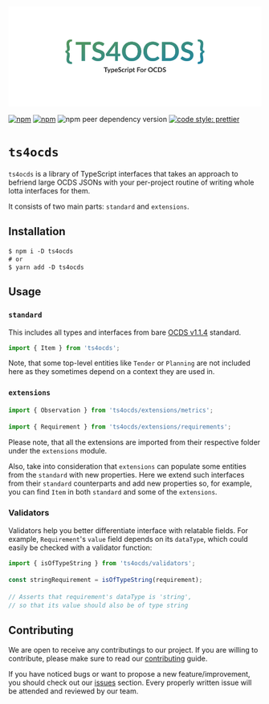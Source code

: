 ![logo](https://raw.githubusercontent.com/uStudioCompany/ts4ocds/master/ts4ocds-banner.png)

[![npm](https://img.shields.io/npm/v/ts4ocds.svg)](https://www.npmjs.com/package/ts4ocds)
[![npm](https://img.shields.io/badge/dependencies-0-brightgreen)](https://www.npmjs.com/package/ts4ocds)
![npm peer dependency version](https://img.shields.io/npm/dependency-version/ts4ocds/peer/typescript)
[![code style: prettier](https://img.shields.io/badge/code_style-prettier-ff69b4.svg?style=flat-square)](https://github.com/prettier/prettier)

# `ts4ocds`

`ts4ocds` is a library of TypeScript interfaces that takes an approach
to befriend large OCDS JSONs with your per-project routine of
writing whole lotta interfaces for them.

It consists of two main parts: `standard` and `extensions`.

## Installation

```shell script
$ npm i -D ts4ocds
# or
$ yarn add -D ts4ocds
```

## Usage

### `standard`

This includes all types and interfaces from bare
[OCDS v1.1.4](https://standard.open-contracting.org/latest/en/) standard.

```typescript
import { Item } from 'ts4ocds';
```

Note, that some top-level entities like `Tender` or `Planning`
are not included here as they sometimes depend on a context they are
used in.

### `extensions`

```typescript
import { Observation } from 'ts4ocds/extensions/metrics';

import { Requirement } from 'ts4ocds/extensions/requirements';
```

Please note, that all the extensions are imported from their respective
folder under the `extensions` module.

Also, take into consideration that `extensions` can populate some
entities from the `standard` with new properties. Here we extend
such interfaces from their `standard` counterparts and add new properties
so, for example, you can find `Item` in both `standard` and some of the `extensions`.

### Validators

Validators help you better differentiate interface with relatable fields.
For example, `Requirement`'s `value` field depends on its `dataType`, which
could easily be checked with a validator function:

```typescript
import { isOfTypeString } from 'ts4ocds/validators';

const stringRequirement = isOfTypeString(requirement);

// Asserts that requirement's dataType is 'string',
// so that its value should also be of type string
```

## Contributing

We are open to receive any contributings to our project. If you are willing to contribute,
please make sure to read our [contributing](https://github.com/uStudioCompany/ts4ocds/blob/master/CONTRIBUTING.md)
guide.

If you have noticed bugs or want to propose a new feature/improvement, you should check out
our [issues](https://github.com/uStudioCompany/ts4ocds/issues) section. Every properly
written issue will be attended and reviewed by our team.
